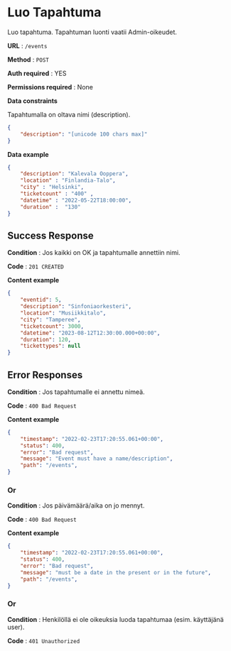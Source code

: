 # Luo Tapahtuma

Luo tapahtuma. Tapahtuman luonti vaatii Admin-oikeudet.

**URL** : `/events`

**Method** : `POST`

**Auth required** : YES

**Permissions required** : None

**Data constraints**

Tapahtumalla on oltava nimi (description).

```json
{
    "description": "[unicode 100 chars max]"
}
```

**Data example** 

```json
{
    "description": "Kalevala Ooppera",
    "location" : "Finlandia-Talo",
    "city" : "Helsinki",
    "ticketcount" : "400" ,
    "datetime" : "2022-05-22T18:00:00",
    "duration" :  "130"
}
```

## Success Response

**Condition** : Jos kaikki on OK ja tapahtumalle annettiin nimi.

**Code** : `201 CREATED`

**Content example**

```json
{
    "eventid": 5,
    "description": "Sinfoniaorkesteri",
    "location": "Musiikkitalo",
    "city": "Tamperee",
    "ticketcount": 3000,
    "datetime": "2023-08-12T12:30:00.000+00:00",
    "duration": 120,
    "tickettypes": null
}
```

## Error Responses

**Condition** : Jos tapahtumalle ei annettu nimeä.

**Code** : `400 Bad Request`

**Content example**

```json
{
    "timestamp": "2022-02-23T17:20:55.061+00:00",
    "status": 400,
    "error": "Bad request",    
    "message": "Event must have a name/description",
    "path": "/events",
}
```

### Or

**Condition** : Jos päivämäärä/aika on jo mennyt.

**Code** : `400 Bad Request`

**Content example**

```json
{
    "timestamp": "2022-02-23T17:20:55.061+00:00",
    "status": 400,
    "error": "Bad request",    
    "message": "must be a date in the present or in the future",
    "path": "/events",
}
```
### Or

**Condition** : Henkilöllä ei ole oikeuksia luoda tapahtumaa (esim. käyttäjänä user).

**Code** : `401 Unauthorized`